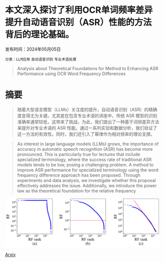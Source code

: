 # 本文深入探讨了利用OCR单词频率差异提升自动语音识别（ASR）性能的方法背后的理论基础。

发布时间：2024年05月05日

`分类：LLM应用` `自动语音识别` `专业术语处理`

> Analysis about Theoretical Foundations for Method to Enhancing ASR Performance using OCR Word Frequency Differences

# 摘要

> 随着大型语言模型（LLMs）关注度的提升，自动语音识别（ASR）的精确度变得尤为关键。尤其是在包含专业术语的讲座中，传统 ASR 模型的识别准确率通常较低，这带来了挑战。为此，我们提出了一种基于词频差异方法来提升对专业术语的 ASR 性能。通过一系列实验和数据分析，我们验证了这一方法的有效性。同时，我们还引入了幂律作为相对频率的理论支撑。

> As interest in large language models (LLMs) grows, the importance of accuracy in automatic speech recognition (ASR) has become more pronounced. This is particularly true for lectures that include specialized terminology, where the success rate of traditional ASR models tends to be low, posing a challenging problem. A method to improve ASR performance for specialized terminology using the word frequency difference approach has been proposed. Through experiments and data analysis, we investigate whether this proposal effectively addresses the issue. Additionally, we introduce the power law as the theoretical foundation for the relative frequency

![本文深入探讨了利用OCR单词频率差异提升自动语音识别（ASR）性能的方法背后的理论基础。](../../../paper_images/2405.02995/fig1.png)

[Arxiv](https://arxiv.org/abs/2405.02995)